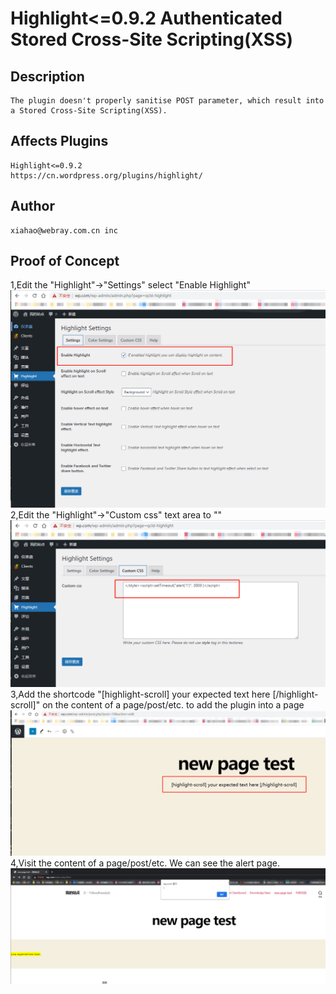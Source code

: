# Highlight<=0.9.2 Authenticated Stored Cross-Site Scripting(XSS)
## Description
    The plugin doesn't properly sanitise POST parameter, which result into a Stored Cross-Site Scripting(XSS).
## Affects Plugins
    Highlight<=0.9.2
    https://cn.wordpress.org/plugins/highlight/
## Author
    xiahao@webray.com.cn inc  
## Proof of Concept
1,Edit the "Highlight"->"Settings" select "Enable Highlight"
![blockchain](https://github.com/xiahao90/CVEproject/blob/main/imgs/20210730140927.png "Wordpress plugin Splash header XSS")
2,Edit the "Highlight"->"Custom css"  text area to "</style><script>setTimeout("alert('1')", 3000 )</script>"
![blockchain](https://github.com/xiahao90/CVEproject/blob/main/imgs/20210730140948.png "Wordpress plugin Splash header XSS")
3,Add the shortcode "[highlight-scroll] your expected text here [/highlight-scroll]" on the content of a page/post/etc. to add the plugin into a page
![blockchain](https://github.com/xiahao90/CVEproject/blob/main/imgs/20210730141007.png "Wordpress plugin Splash header XSS")
4,Visit the content of a page/post/etc. We can see the alert page.
![blockchain](https://github.com/xiahao90/CVEproject/blob/main/imgs/20210730141015.png "Wordpress plugin Splash header XSS")
